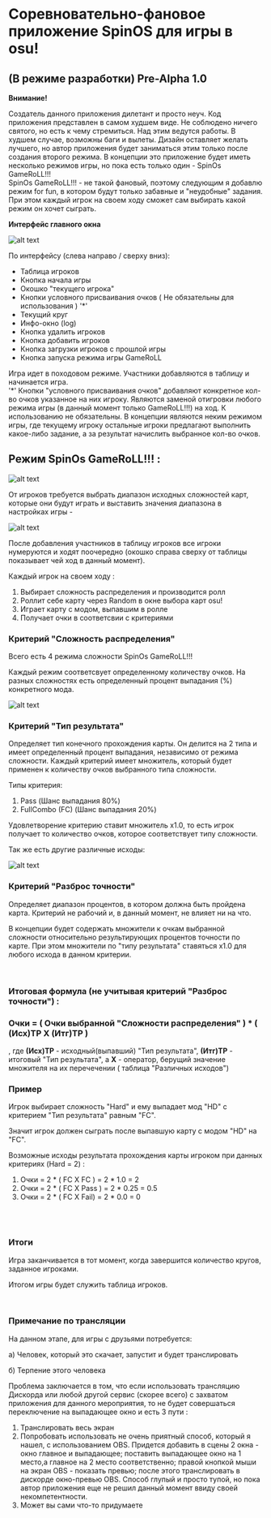 # Соревновательно-фановое приложение SpinOS для игры в osu!
## (В режиме разработки) Pre-Alpha 1.0

**Внимание!**

Создатель данного приложения дилетант и просто неуч.
Код приложения представлен в самом худшем виде. Не соблюдено ничего святого, но есть к чему стремиться. Над этим ведутся работы. В худшем случае, возможны баги и вылеты. Дизайн оставляет желать лучшего, но автор приложения будет заниматься этим только после создания второго режима.
В концепции это приложение будет иметь несколько режимов игры, но пока есть только один - SpinOs GameRoLL!!!
<br>
SpinOs GameRoLL!!! - не такой фановый, поэтому следующим я добавлю режим for fun, в котором будут только забавные и "неудобные" задания. При этом каждый игрок на своем ходу сможет сам выбирать какой режим он хочет сыграть.

**Интерфейс главного окна**

![alt text](https://sun9-44.userapi.com/impg/IgcYUiHXyDtnT86-0lQ9PcEq2npsWl3zwYS_sA/0xZ2AEAGOlg.jpg?size=786x493&quality=96&sign=39fbb546eb8254bd471444268b2bcffb&type=album)

По интерфейсу (слева направо / сверху вниз):
- Таблица игроков
- Кнопка начала игры
- Окошко "текущего игрока"
- Кнопки условного присваивания очков ( Не обязательны для использования ) '*'
- Текущий круг
- Инфо-окно (log)
- Кнопка удалить игроков
- Кнопка добавить игроков
- Кнопка загрузки игроков с прошлой игры
- Кнопка запуска режима игры GameRoLL

Игра идет в походовом режиме. Участники добавляются в таблицу и начинается игра.
<br>
'*' Кнопки "условного присваивания очков" добавляют конкретное кол-во очков указанное на них игроку. Являются заменой отигровки любого режима игры (в данный момент только GameRoLL!!!) на ход. К использованию не обязательны. В концепции являются неким режимом игры, где текущему игроку остальные игроки предлагают выполнить какое-либо задание, а за результат начислить выбранное кол-во очков.


## Режим SpinOs GameRoLL!!! :

![alt text](https://sun9-51.userapi.com/impg/so12PMaZOtDrmpnV1Ncr2zW-id7_2aAF9QZ_Yw/pT60OtwKG4U.jpg?size=786x493&quality=96&sign=dfb8894f55232a233296b7480b5474cc&type=album)

От игроков требуется выбрать диапазон исходных сложностей карт, которые они будут играть и выставить значения диапазона в настройках игры - 

![alt text](https://sun9-50.userapi.com/impg/6ZXnK9GNzwWyO1u9A3ma4GmTpkso_iAvGDZCIQ/U0CSlqqUUWE.jpg?size=582x182&quality=96&sign=761c0eb34be925a2c590989f83314b66&type=album)

После добавления участников в таблицу игроков все игроки нумеруются и ходят поочередно (окошко справа сверху от таблицы показывает чей ход в данный момент).

Каждый игрок на своем ходу :

1) Выбирает сложность распределения и производится ролл
2) Роллит себе карту через Random в окне выбора карт osu!
3) Играет карту с модом, выпавшим в ролле
4) Получает очки в соответсвии с критериями


### Критерий "Сложность распределения"
Всего есть 4 режима сложности SpinOs GameRoLL!!!

Каждый режим соответсвует определенному количеству очков.
На разных сложностях есть определенный процент выпадания (%) конкретного мода.

![alt text](https://sun9-49.userapi.com/impg/7mp5ok9rAMYVQqPG8BMMFEMNACoeJ4XPJAk2rA/h11DVvG6GRs.jpg?size=516x217&quality=96&sign=331a76244750be277580dbe9e4f59000&type=album)

### Критерий "Тип результата"
Определяет тип конечного прохождения карты.
Он делится на 2 типа и имеет определенный процент выпадания, независимо от режима сложности.
Каждый критерий имеет множитель, который будет применен к количеству очков выбранного типа сложности.

Типы критерия:
1) Pass (Шанс выпадания 80%)
2) FullCombo (FC) (Шанс выпадания 20%)

Удовлетворение критерию ставит множитель x1.0, то есть игрок получает то количество очков, которое соответствует типу сложности.

Так же есть другие различные исходы:

![alt text](https://sun9-15.userapi.com/impg/3ujafquvrpAz6dAWxiEkKJmo9yjpIXupPUhiZA/mfSA8eFcUNo.jpg?size=652x119&quality=96&sign=7b6ac756eb5dc0c36c7cb01663c2c6cc&type=album)

### Критерий "Разброс точности"
Определяет диапазон процентов, в котором должна быть пройдена карта.
Критерий не рабочий и, в данный момент, не влияет ни на что.

В концепции будет содержать множители к очкам выбранной сложности относительно результирующих процентов точности по карте. При этом множители по "типу результата" ставяться x1.0 для любого исхода в данном критерии.

<br>

### Итоговая формула (не учитывая критерий "Разброс точности") :
### Очки = ( Очки выбранной "Сложности распределения" ) * ( (Исх)ТР X (Итг)ТР )
, где **(Исх)ТР** - исходный(выпавший) "Тип результата", **(Итг)ТР** - итоговый "Тип результата", а **X** - оператор, берущий значение множителя на их перечечении ( таблица "Различных исходов") 
<br>
### Пример
Игрок выбирает сложность "Hard" и ему выпадает мод "HD" с критерием "Тип результата" равным "FC".

Значит игрок должен сыграть после выпавшую карту с модом "HD" на "FC".

Возможные исходы результата прохождения карты игроком при данных критериях (Hard = 2) : 
1) Очки = 2 * ( FC X FC ) = 2 * 1.0 = 2
2) Очки = 2 * ( FC X Pass ) = 2 * 0.25 = 0.5
3) Очки = 2 * ( FC X Fail) = 2 * 0.0 = 0

<br>
<br>

### Итоги

Игра заканчивается в тот момент, когда завершится количество кругов, заданное игроками.

Итогом игры будет служить таблица игроков.

<br>

### Примечание по трансляции ##

На данном этапе, для игры с друзьями потребуется:

а) Человек, который это скачает, запустит и будет транслировать

б) Терпение этого человека

Проблема заключается в том, что если использовать трансляцию Дискорда или любой другой сервис (скорее всего) с захватом приложения для данного мероприятия, то не будет совершаться переключение на выпадающее окно и есть 3 пути :
1) Транслировать весь экран
2) Попробовать использовать не очень приятный способ, который я нашел, с использованием OBS. Придется добавить в сцены 2 окна - окно главное и выпадающее; поставить выпадающее окно на 1 место,а главное на 2 место соответственно; правой кнопкой мыши на экран OBS - показать превью; после этого транслировать в дискорде окно-превью OBS.
Способ глупый и просто тупой, но пока автор приложения еще не решил данный момент ввиду своей некомпетентности.
3) Может вы сами что-то придумаете

